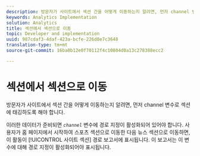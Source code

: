 ```yaml
---
description: 방문자가 사이트에서 섹션 간을 어떻게 이동하는지 알려면, 먼저 channel 변수로 섹션에 태깅하도록 해야 합니다.
keywords: Analytics Implementation
solution: Analytics
title: 섹션에서 섹션으로 이동
topic: Developer and implementation
uuid: 987cdaf3-4daf-423a-bcfe-226d8e7c3648
translation-type: tm+mt
source-git-commit: 16ba0b12e0f70112f4c10804d0a13c278388ecc2

---
```



# 섹션에서 섹션으로 이동

방문자가 사이트에서 섹션 간을 어떻게 이동하는지 알려면, 먼저 channel 변수로 섹션에 태깅하도록 해야 합니다.

이러한 데이터가 준비되면 *`channel`* 변수에 경로 지정이 활성화되어 있어야 합니다. 사용자가 홈 페이지에서 시작하여 스포츠 섹션으로 이동한 다음 뉴스 섹션으로 이동하면, 이 활동이 [!UICONTROL 사이트 섹션] 경로 보고서에 표시됩니다. 이 보고서는 이 변수에 대해 경로 지정이 활성화되어야 표시됩니다.
